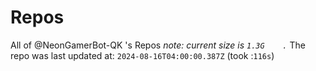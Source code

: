 
# Repos
All of @NeonGamerBot-QK 's Repos
*note: current size is `1.3G	.`*
The repo was last updated at: `2024-08-16T04:00:00.387Z` (took :`116s`)
